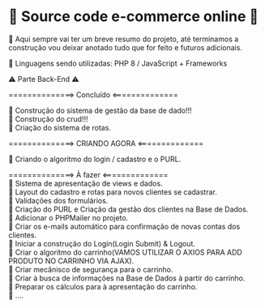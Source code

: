 # 🔐 Source code e-commerce online 🔐

📍 Aqui sempre vai ter um breve resumo do projeto, até terminamos a construção vou deixar anotado tudo que for feito e futuros adicionais.

📍 Linguagens sendo utilizadas: PHP 8 / JavaScript + Frameworks

⚠️ Parte Back-End ⚠️<br>

==============> Concluído <==============<br>

📌 Construção do sistema de gestão da base de dado!!!<br>
📌 Construção do crud!!!<br>
📌 Criação do sistema de rotas.<br>

==============> CRIANDO AGORA <==============<br>

📍 Criando o algoritmo do login / cadastro e o PURL.

==============> À fazer <==============<br>
📍 Sistema de apresentação de views e dados.<br>
📍 Layout do cadastro e rotas para novos clientes se cadastrar.<br>
📍 Validações dos formulários.<br>
📍 Criação do PURL e Criação da gestão dos clientes na Base de Dados.<br>
📍 Adicionar o PHPMailer no projeto.<br>
📍 Criar os e-mails automático para confirmação de novas contas dos clientes.<br>
📍 Iniciar a construção do Login(Login Submit) & Logout.<br>
📍 Criar o algoritmo do carrinho(VAMOS UTILIZAR O AXIOS PARA ADD PRODUTO NO CARRINHO VIA AJAX).<br>
📍 Criar mecânisco de segurança para o carrinho.<br>
📍 Criar à busca de informações na Base de Dados à partir do carrinho.<br>
📍 Preparar os cálculos para à apresentação do carrinho.<br>
📍 ....